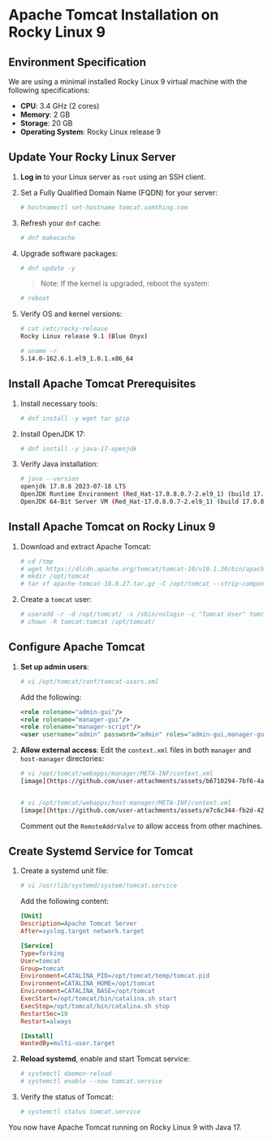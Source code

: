 # Apache Tomcat Installation on Rocky Linux 9

## Environment Specification

We are using a minimal installed Rocky Linux 9 virtual machine with the following specifications:

- **CPU**: 3.4 GHz (2 cores)
- **Memory**: 2 GB
- **Storage**: 20 GB
- **Operating System**: Rocky Linux release 9

## Update Your Rocky Linux Server

1. **Log in** to your Linux server as `root` using an SSH client.
   
2. Set a Fully Qualified Domain Name (FQDN) for your server:
   ```bash
   # hostnamectl set-hostname tomcat.somthing.com
   ```

3. Refresh your `dnf` cache:
   ```bash
   # dnf makecache
   ```

4. Upgrade software packages:
   ```bash
   # dnf update -y
   ```

   > Note: If the kernel is upgraded, reboot the system:
   ```bash
   # reboot
   ```

5. Verify OS and kernel versions:
   ```bash
   # cat /etc/rocky-release
   Rocky Linux release 9.1 (Blue Onyx)

   # uname -r
   5.14.0-162.6.1.el9_1.0.1.x86_64
   ```

## Install Apache Tomcat Prerequisites

1. Install necessary tools:
   ```bash
   # dnf install -y wget tar gzip
   ```

2. Install OpenJDK 17:
   ```bash
   # dnf install -y java-17-openjdk
   ```

3. Verify Java installation:
   ```bash
   # java --version
   openjdk 17.0.8 2023-07-18 LTS
   OpenJDK Runtime Environment (Red_Hat-17.0.8.0.7-2.el9_1) (build 17.0.8+7-LTS)
   OpenJDK 64-Bit Server VM (Red_Hat-17.0.8.0.7-2.el9_1) (build 17.0.8+7-LTS, mixed mode, sharing)
   ```

## Install Apache Tomcat on Rocky Linux 9

1. Download and extract Apache Tomcat:
   ```bash
   # cd /tmp
   # wget https://dlcdn.apache.org/tomcat/tomcat-10/v10.1.30/bin/apache-tomcat-10.1.30.tar.gz
   # mkdir /opt/tomcat
   # tar xf apache-tomcat-10.0.27.tar.gz -C /opt/tomcat --strip-components=1
   ```

2. Create a `tomcat` user:
   ```bash
   # useradd -r -d /opt/tomcat/ -s /sbin/nologin -c "Tomcat User" tomcat
   # chown -R tomcat:tomcat /opt/tomcat/
   ```

## Configure Apache Tomcat

1. **Set up admin users**:
   ```bash
   # vi /opt/tomcat/conf/tomcat-users.xml
   ```
   Add the following:
   ```xml
   <role rolename="admin-gui"/>
   <role rolename="manager-gui"/>
   <role rolename="manager-script"/>
   <user username="admin" password="admin" roles="admin-gui,manager-gui,manager-script"/>
   ```

2. **Allow external access**:
   Edit the `context.xml` files in both `manager` and `host-manager` directories:
   ```bash
   # vi /opt/tomcat/webapps/manager/META-INF/context.xml
   [image](https://github.com/user-attachments/assets/b6710294-7bf6-4a6f-bf4e-8c9a0c42afa9)


   # vi /opt/tomcat/webapps/host-manager/META-INF/context.xml
   [image](https://github.com/user-attachments/assets/e7c6c344-fb2d-42f2-b2e2-975ac798a6b7)

   ```
   Comment out the `RemoteAddrValve` to allow access from other machines.

## Create Systemd Service for Tomcat

1. Create a systemd unit file:
   ```bash
   # vi /usr/lib/systemd/system/tomcat.service
   ```

   Add the following content:
   ```ini
   [Unit]
   Description=Apache Tomcat Server
   After=syslog.target network.target

   [Service]
   Type=forking
   User=tomcat
   Group=tomcat
   Environment=CATALINA_PID=/opt/tomcat/temp/tomcat.pid
   Environment=CATALINA_HOME=/opt/tomcat
   Environment=CATALINA_BASE=/opt/tomcat
   ExecStart=/opt/tomcat/bin/catalina.sh start
   ExecStop=/opt/tomcat/bin/catalina.sh stop
   RestartSec=10
   Restart=always

   [Install]
   WantedBy=multi-user.target
   ```

2. **Reload systemd**, enable and start Tomcat service:
   ```bash
   # systemctl daemon-reload
   # systemctl enable --now tomcat.service
   ```

3. Verify the status of Tomcat:
   ```bash
   # systemctl status tomcat.service
   ```

You now have Apache Tomcat running on Rocky Linux 9 with Java 17.
